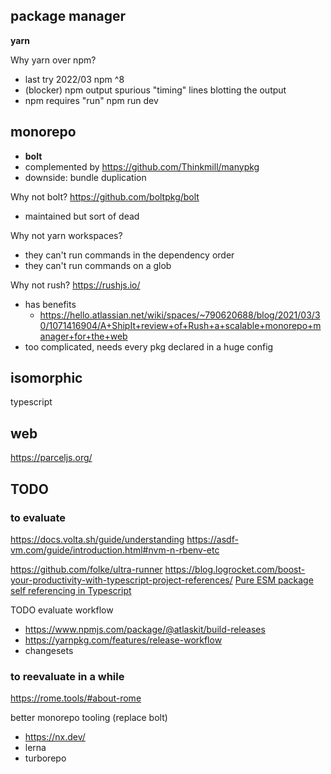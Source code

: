 

## package manager
**yarn**

Why yarn over npm?
* last try 2022/03 npm ^8
* (blocker) npm output spurious "timing" lines blotting the output
* npm requires "run" npm run dev


## monorepo

* **bolt**
* complemented by https://github.com/Thinkmill/manypkg
* downside: bundle duplication

Why not bolt? https://github.com/boltpkg/bolt
* maintained but sort of dead

Why not yarn workspaces?
* they can't run commands in the dependency order
* they can't run commands on a glob

Why not rush? https://rushjs.io/
* has benefits
  * https://hello.atlassian.net/wiki/spaces/~790620688/blog/2021/03/30/1071416904/A+ShipIt+review+of+Rush+a+scalable+monorepo+manager+for+the+web
* too complicated, needs every pkg declared in a huge config


## isomorphic
typescript


## web
https://parceljs.org/



## TODO

### to evaluate

https://docs.volta.sh/guide/understanding
https://asdf-vm.com/guide/introduction.html#nvm-n-rbenv-etc

https://github.com/folke/ultra-runner
https://blog.logrocket.com/boost-your-productivity-with-typescript-project-references/
[Pure ESM package](https://gist.github.com/sindresorhus/a39789f98801d908bbc7ff3ecc99d99c)
[self referencing in Typescript]()


TODO evaluate workflow
- https://www.npmjs.com/package/@atlaskit/build-releases
- https://yarnpkg.com/features/release-workflow
- changesets


### to reevaluate in a while

https://rome.tools/#about-rome

better monorepo tooling (replace bolt)
- https://nx.dev/
- lerna
- turborepo
